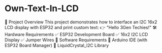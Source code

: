 # Own-Text-In-LCD
📌 Project Overview This project demonstrates how to interface an I2C 16x2 LCD display with ESP32 and print custom text: 👉 "Hello 3Gen Techies!"  🛠 Hardware Requirements ✅ ESP32 Development Board ✅ 16x2 I2C LCD Display ✅ Jumper Wires  💾 Software Requirements 🔹 Arduino IDE (with ESP32 Board Manager) 🔹 LiquidCrystal_I2C Library
